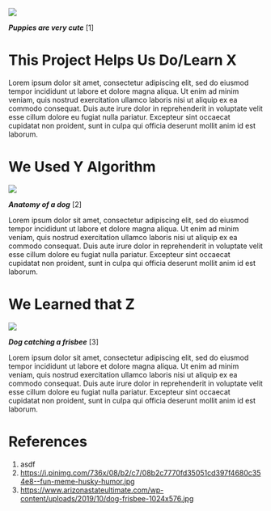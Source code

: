 ![](https://www.letuspublish.com/wp-content/uploads/2017/04/Cute-little-puppy-sleeping-in-basket-wallpaper.jpg)

___Puppies are very cute___ [1]

# This Project Helps Us Do/Learn X
Lorem ipsum dolor sit amet, consectetur adipiscing elit, sed do eiusmod tempor incididunt ut labore et dolore magna aliqua. Ut enim ad minim veniam, quis nostrud exercitation ullamco laboris nisi ut aliquip ex ea commodo consequat. Duis aute irure dolor in reprehenderit in voluptate velit esse cillum dolore eu fugiat nulla pariatur. Excepteur sint occaecat cupidatat non proident, sunt in culpa qui officia deserunt mollit anim id est laborum.

# We Used Y Algorithm 
![](https://i.pinimg.com/736x/08/b2/c7/08b2c7770fd35051cd397f4680c354e8--fun-meme-husky-humor.jpg)

___Anatomy of a dog___ [2]

Lorem ipsum dolor sit amet, consectetur adipiscing elit, sed do eiusmod tempor incididunt ut labore et dolore magna aliqua. Ut enim ad minim veniam, quis nostrud exercitation ullamco laboris nisi ut aliquip ex ea commodo consequat. Duis aute irure dolor in reprehenderit in voluptate velit esse cillum dolore eu fugiat nulla pariatur. Excepteur sint occaecat cupidatat non proident, sunt in culpa qui officia deserunt mollit anim id est laborum.

# We Learned that Z
![](https://www.arizonastateultimate.com/wp-content/uploads/2019/10/dog-frisbee-1024x576.jpg)

___Dog catching a frisbee___ [3]

Lorem ipsum dolor sit amet, consectetur adipiscing elit, sed do eiusmod tempor incididunt ut labore et dolore magna aliqua. Ut enim ad minim veniam, quis nostrud exercitation ullamco laboris nisi ut aliquip ex ea commodo consequat. Duis aute irure dolor in reprehenderit in voluptate velit esse cillum dolore eu fugiat nulla pariatur. Excepteur sint occaecat cupidatat non proident, sunt in culpa qui officia deserunt mollit anim id est laborum.


# References
1. asdf
2. https://i.pinimg.com/736x/08/b2/c7/08b2c7770fd35051cd397f4680c354e8--fun-meme-husky-humor.jpg
3. https://www.arizonastateultimate.com/wp-content/uploads/2019/10/dog-frisbee-1024x576.jpg
